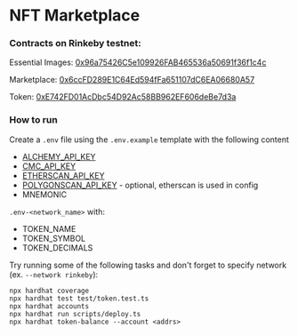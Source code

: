 # NFT Marketplace

### Contracts on Rinkeby testnet:

Essential Images: [0x96a75426C5e109926FAB465536a50691f36f1c4c](https://rinkeby.etherscan.io/token/0x96a75426C5e109926FAB465536a50691f36f1c4c)

Marketplace: [0x6ccFD289E1C64Ed594fFa651107dC6EA06680A57](https://rinkeby.etherscan.io/address/0x6ccFD289E1C64Ed594fFa651107dC6EA06680A57)

Token: [0xE742FD01AcDbc54D92Ac58BB962EF606deBe7d3a](https://rinkeby.etherscan.io/token/0xE742FD01AcDbc54D92Ac58BB962EF606deBe7d3a)

### How to run

Create a `.env` file using the `.env.example` template with the following content
- [ALCHEMY_API_KEY](https://www.alchemy.com/)
- [CMC_API_KEY](https://coinmarketcap.com/api/)
- [ETHERSCAN_API_KEY](https://etherscan.io/apis)
- [POLYGONSCAN_API_KEY](https://polygonscan.com/apis) - optional, etherscan is used in config
- MNEMONIC

`.env-<network_name>` with:
- TOKEN_NAME
- TOKEN_SYMBOL
- TOKEN_DECIMALS

Try running some of the following tasks and don't forget to specify network (ex. `--network rinkeby`):

```shell
npx hardhat coverage
npx hardhat test test/token.test.ts
npx hardhat accounts
npx hardhat run scripts/deploy.ts
npx hardhat token-balance --account <addrs>
```